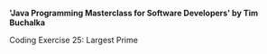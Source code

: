 **'Java Programming Masterclass for Software Developers' by Tim Buchalka**

Coding Exercise 25: Largest Prime